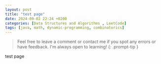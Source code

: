 ```yaml
---
layout: post
title: "test page"
date: 2024-09-02 22:24 +0200
categories: [Data Structures and Algorithms , LeetCode]
tags: [java, math, dynamic-programming, combinatorics]
---
```

> Feel free to leave a comment or contact me if you spot any errors or have feedback. I'm always open to learning!
{: .prompt-tip }
 
test page
